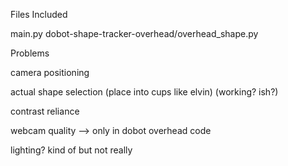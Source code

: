 Files Included

main.py
dobot-shape-tracker-overhead/overhead_shape.py

Problems

camera positioning

actual shape selection (place into cups like elvin) (working? ish?)

contrast reliance

webcam quality —> only in dobot overhead code

lighting? kind of but not really